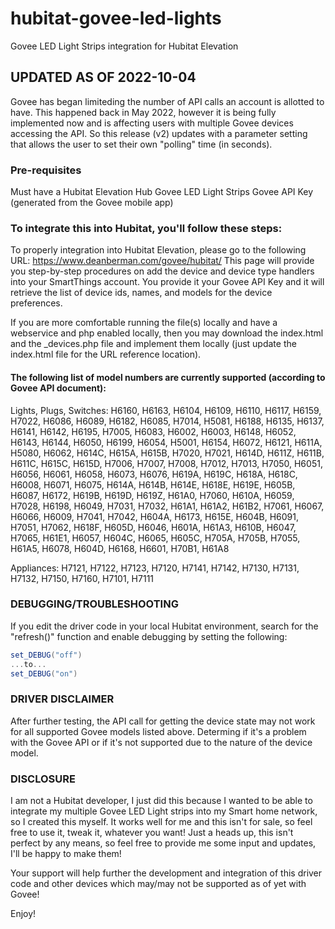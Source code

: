 # hubitat-govee-led-lights
Govee LED Light Strips integration for Hubitat Elevation

## UPDATED AS OF 2022-10-04
Govee has began limiteding the number of API calls an account is allotted to have. This happened back in May 2022, however it is being fully implemented now and is affecting users with multiple Govee devices accessing the API.
So this release (v2) updates with a parameter setting that allows the user to set their own "polling" time (in seconds).

### Pre-requisites
Must have a Hubitat Elevation Hub
Govee LED Light Strips
Govee API Key (generated from the Govee mobile app)

### To integrate this into Hubitat, you'll follow these steps:
To properly integration into Hubitat Elevation, please go to the following URL: https://www.deanberman.com/govee/hubitat/
This page will provide you step-by-step procedures on add the device and device type handlers into your SmartThings account.  You provide it your Govee API Key and it will retrieve the list of device ids, names, and models for the device preferences.

If you are more comfortable running the file(s) locally and have a webservice and php enabled locally, then you may download the index.html and the \_devices.php file and implement them locally (just update the index.html file for the URL reference location).

#### The following list of model numbers are currently supported (according to Govee API document):
Lights, Plugs, Switches:
H6160, H6163, H6104, H6109, H6110, H6117, H6159, H7022, H6086,
H6089, H6182, H6085, H7014, H5081, H6188, H6135, H6137, H6141,
H6142, H6195, H7005, H6083, H6002, H6003, H6148, H6052, H6143,
H6144, H6050, H6199, H6054, H5001, H6154, H6072, H6121, H611A,
H5080, H6062, H614C, H615A, H615B, H7020, H7021, H614D, H611Z,
H611B, H611C, H615C, H615D, H7006, H7007, H7008, H7012, H7013,
H7050, H6051, H6056, H6061, H6058, H6073, H6076, H619A, H619C,
H618A, H618C, H6008, H6071, H6075, H614A, H614B, H614E, H618E,
H619E, H605B, H6087, H6172, H619B, H619D, H619Z, H61A0, H7060,
H610A, H6059, H7028, H6198, H6049, H7031, H7032, H61A1, H61A2,
H61B2, H7061, H6067, H6066, H6009, H7041, H7042, H604A, H6173,
H615E, H604B, H6091, H7051, H7062, H618F, H605D, H6046, H601A,
H61A3, H610B, H6047, H7065, H61E1, H6057, H604C, H6065, H605C,
H705A, H705B, H7055, H61A5, H6078, H604D, H6168, H6601, H70B1,
H61A8

Appliances:
H7121, H7122, H7123, H7120, H7141, H7142, H7130, H7131, H7132,
H7150, H7160, H7101, H7111

### DEBUGGING/TROUBLESHOOTING
If you edit the driver code in your local Hubitat environment, search for the "refresh()" function and enable debugging by setting the following:  
```groovy
set_DEBUG("off")
...to...
set_DEBUG("on")
```

### DRIVER DISCLAIMER
After further testing, the API call for getting the device state may not work for all supported Govee models listed above.  Determing if it's a problem with the Govee API or if it's not supported due to the nature of the device model.

### DISCLOSURE
I am not a Hubitat developer, I just did this because I wanted to be able to integrate my multiple Govee LED Light strips into my Smart home network, so I created this myself.  It works well for me and this isn't for sale, so feel free to use it, tweak it, whatever you want!
Just a heads up, this isn't perfect by any means, so feel free to provide me some input and updates, I'll be happy to make them!

Your support will help further the development and integration of this driver code and other devices which may/may not be supported as of yet with Govee!

Enjoy!
